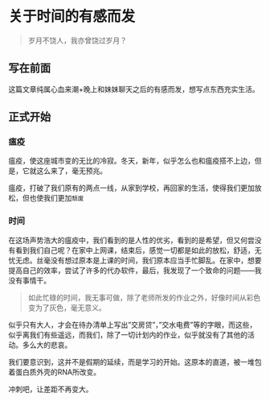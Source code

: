 # 关于时间的有感而发

> 岁月不饶人，我亦曾饶过岁月？

## 写在前面

这篇文章纯属心血来潮+晚上和妹妹聊天之后的有感而发，想写点东西充实生活。

## 正式开始

### 瘟疫

瘟疫，使这座城市变的无比的冷寂。冬天，新年，似乎怎么也和瘟疫搭不上边，但是，它就这么来了，毫无预兆。

瘟疫，打破了我们原有的两点一线，从家到学校，再回家的生活，使得我们更加放松，但也使我们更加`颓废`

### 时间

在这场声势浩大的瘟疫中，我们看到的是人性的优劣，看到的是希望，但又何尝没有看到我们自己呢？在家中上网课，结束后，感觉一切都是如此的放松，舒适，无忧无虑。丝毫没有想过原本是上课的时间，我们原本应当手忙脚乱。在家中，想要提高自己的效率，尝试了许多的代办软件，最后，我发现了一个致命的问题——我没有事情干。

> 如此忙碌的时间，我无事可做，除了老师所发的作业之外，好像时间从彩色变为了灰色，毫无意义。

似乎只有大人，才会在待办清单上写出”交房贷”，”交水电费”等的字眼，而这些，似乎离我们有些遥远，而我们，除了一切计划内的作业，似乎就没有了其他的活动。多么大的悲哀。

我们要意识到，这并不是假期的延续，而是学习的开始。这原本的直道，被一堆包着蛋白质外壳的RNA所改变。

冲刺吧，让差距不再变大。